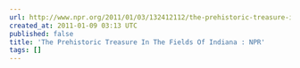 ```yaml
---
url: http://www.npr.org/2011/01/03/132412112/the-prehistoric-treasure-in-the-fields-of-indiana
created_at: 2011-01-09 03:13 UTC
published: false
title: 'The Prehistoric Treasure In The Fields Of Indiana : NPR'
tags: []
---
```



